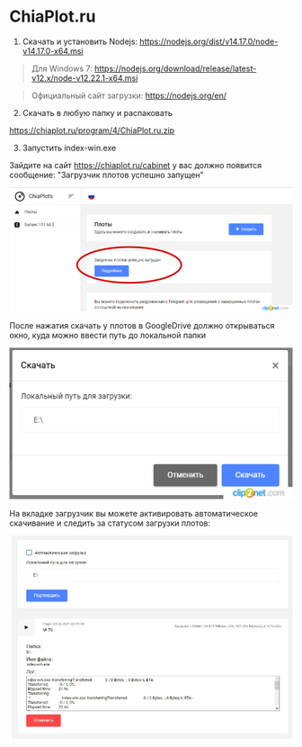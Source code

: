 # ChiaPlot.ru

1. Скачать и установить Nodejs: https://nodejs.org/dist/v14.17.0/node-v14.17.0-x64.msi
> Для Windows 7: https://nodejs.org/download/release/latest-v12.x/node-v12.22.1-x64.msi

> Официальный сайт загрузки: https://nodejs.org/en/

2. Скачать в любую папку и распаковать

https://chiaplot.ru/program/4/ChiaPlot.ru.zip

3. Запустить index-win.exe

Зайдите на сайт https://chiaplot.ru/cabinet у вас должно появится сообщение: "Загрузчик плотов успешно запущен"

![GitHub Logo](/images/done.png)

После нажатия скачать у плотов в GoogleDrive должно открываться окно, куда можно ввести путь до локальной папки

![GitHub Logo](/images/patch.png)

На вкладке загрузчик вы можете активировать автоматическое скачивание и следить за статусом загрузки плотов:

![GitHub Logo](/images/downloader.jpg)
